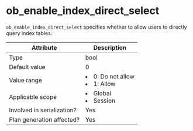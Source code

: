 # ob_enable_index_direct_select

`ob_enable_index_direct_select` specifies whether to allow users to directly query index tables.

| **Attribute** | **Description** |
|----------|------------------------------------------------------------------------------------------------------------|
| Type | bool |
| Default value | 0 |
| Value range | <li> 0: Do not allow   <li> 1: Allow |
| Applicable scope | <li> Global   <li> Session |
| Involved in serialization? | Yes |
| Plan generation affected? | Yes |

